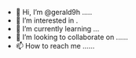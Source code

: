 - 👋 Hi, I’m @gerald9h .....
- 👀 I’m interested in .
- 🌱 I’m currently learning ...
- 💞️ I’m looking to collaborate on ......
- 📫 How to reach me ......

<!---
gerald9h/gerald9h is a ✨ special ✨ repository because its `README.md` (this file) appears on your GitHub profile.
You can click the Preview link to take a look at your changes.
--->
